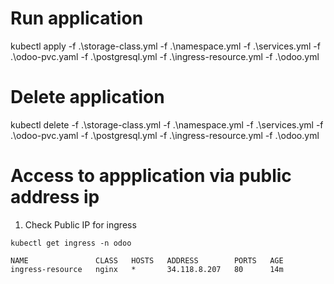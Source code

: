 # Run application

kubectl apply -f .\storage-class.yml -f .\namespace.yml -f .\services.yml -f .\odoo-pvc.yaml -f .\postgresql.yml -f .\ingress-resource.yml -f .\odoo.yml

# Delete application

kubectl delete -f .\storage-class.yml -f .\namespace.yml -f .\services.yml -f .\odoo-pvc.yaml -f .\postgresql.yml -f .\ingress-resource.yml -f .\odoo.yml

# Access to appplication via public address ip

1) Check Public IP for ingress

```
kubectl get ingress -n odoo

NAME               CLASS   HOSTS   ADDRESS        PORTS   AGE
ingress-resource   nginx   *       34.118.8.207   80      14m
```